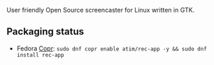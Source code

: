 User friendly Open Source screencaster for Linux written in GTK.

## Packaging status

* Fedora [Copr](https://copr.fedorainfracloud.org/coprs/atim/rec-app/): `sudo dnf copr enable atim/rec-app -y && sudo dnf install rec-app`

